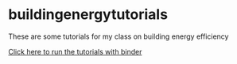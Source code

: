 # buildingenergytutorials

These are some tutorials for my class on building energy efficiency

[Click here to run the tutorials with binder](https://mybinder.org/v2/gh/srouchier/buildingenergytutorials/HEAD)
